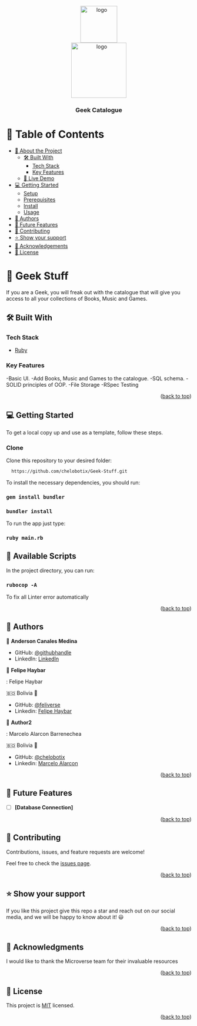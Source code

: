 <a name="readme-top"></a>

<div align="center">
<img src="https://user-images.githubusercontent.com/65084923/231513445-05c342c5-a239-46b8-bcb8-78d3cd89421d.png" alt="logo" width="100"  height="auto" />
<br>
  <img src="https://user-images.githubusercontent.com/65084923/235511416-c4421b58-3fb6-4668-b5ba-ae516dc2c50e.jpg" alt="logo" width="150"  height="auto" />
  <br/>
<!--
HOW TO USE:
This is an example of how you may give instructions on setting up your project locally.

Modify this file to match your project and remove sections that don't apply.

REQUIRED SECTIONS:

- Table of Contents
- About the Project
  - Built With
  - Live Demo
- Getting Started
- Authors
- Future Features
- Contributing
- Show your support
- Acknowledgements
- License

OPTIONAL SECTIONS:

- FAQ

After you're finished please remove all the comments and instructions!
-->

<div align="center">
  <!-- You are encouraged to replace this logo with your own! Otherwise you can also remove it. -->

  <h3><b>Geek Catalogue</b></h3>

</div>

<!-- TABLE OF CONTENTS -->

# 📗 Table of Contents

- [📖 About the Project](#about-project)
  - [🛠 Built With](#built-with)
    - [Tech Stack](#tech-stack)
    - [Key Features](#key-features)
  - [🚀 Live Demo](#live-demo)
- [💻 Getting Started](#getting-started)
  - [Setup](#setup)
  - [Prerequisites](#prerequisites)
  - [Install](#install)
  - [Usage](#usage)
- [👥 Authors](#authors)
- [🔭 Future Features](#future-features)
- [🤝 Contributing](#contributing)
- [⭐️ Show your support](#support)
- [🙏 Acknowledgements](#acknowledgements)
- [📝 License](#license)

<!-- PROJECT DESCRIPTION -->

# 📖 Geek Stuff <a name="about-project"></a>

If you are a Geek, you will freak out with the catalogue that will give you access to all your collections of Books, Music and Games.

## 🛠 Built With <a name="built-with"></a>

### Tech Stack <a name="tech-stack"></a>

  <ul>
    <li><a href="https://www.ruby-lang.org/en/">Ruby</a></li>
  </ul>

<!-- Features -->

### Key Features <a name="key-features"></a>

-Basic UI.
-Add Books, Music and Games to the catalogue.
-SQL schema.
-SOLID principles of OOP.
-File Storage
-RSpec Testing

<p align="right">(<a href="#readme-top">back to top</a>)</p>

<!-- LIVE DEMO -->

<!-- ## 🚀 Live Demo <a name="live-demo"></a>

- Not available

<p align="right">(<a href="#readme-top">back to top</a>)</p> -->

<!-- GETTING STARTED -->

## 💻 Getting Started <a name="getting-started"></a>

To get a local copy up and use as a template, follow these steps.

### Clone <a name="clone"></a>

Clone this repository to your desired folder:

```sh
  https://github.com/chelobotix/Geek-Stuff.git
```

To install the necessary dependencies, you should run:

### `gem install bundler`

### `bundler install`

To run the app just type:

### `ruby main.rb`

## 🤖 Available Scripts <a name="available-scripts"></a>

In the project directory, you can run:

### `rubocop -A`

To fix all Linter error automatically

<p align="right">(<a href="#readme-top">back to top</a>)</p>

<!-- AUTHORS -->

## 👥 Authors <a name="authors"></a>

👤 **Anderson Canales Medina**

- GitHub: [@githubhandle](https://github.com/anderCM)
- LinkedIn: [LinkedIn](https://www.linkedin.com/in/andersoncanales/)

👤 **Felipe Haybar**

: Felipe Haybar

🇧🇴 Bolivia 💓

- GitHub: [@feliverse](https://github.com/Feliverse)
- Linkedin: [Felipe Haybar](https://www.linkedin.com/in/felipehaybar/)

👤 **Author2**

: Marcelo Alarcon Barrenechea

🇧🇴 Bolivia 💓

- GitHub: [@chelobotix](https://github.com/chelobotix)
- Linkedin: [Marcelo Alarcon](https://www.linkedin.com/in/marceloalarconb/)
<p align="right">(<a href="#readme-top">back to top</a>)</p>

<!-- FUTURE FEATURES -->

## 🔭 Future Features <a name="future-features"></a>

- [ ] **[Database Connection]**

<p align="right">(<a href="#readme-top">back to top</a>)</p>

<!-- CONTRIBUTING -->

## 🤝 Contributing <a name="contributing"></a>

Contributions, issues, and feature requests are welcome!

Feel free to check the [issues page](../../issues/).

<p align="right">(<a href="#readme-top">back to top</a>)</p>

<!-- SUPPORT -->

## ⭐️ Show your support <a name="support"></a>

If you like this project give this repo a star and reach out on our social media, and we will be happy to know about it! 😃

<p align="right">(<a href="#readme-top">back to top</a>)</p>

<!-- ACKNOWLEDGEMENTS -->

## 🙏 Acknowledgments <a name="acknowledgements"></a>

I would like to thank the Microverse team for their invaluable resources

<p align="right">(<a href="#readme-top">back to top</a>)</p>

<!-- LICENSE -->

## 📝 License <a name="license"></a>

This project is [MIT](href="./LICENSE") licensed.

<p align="right">(<a href="#readme-top">back to top</a>)</p>
